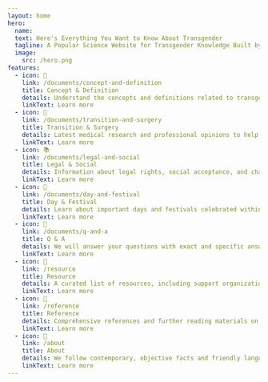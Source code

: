 ```yaml
---
layout: home
hero:
  name: 
  text: Here's Everything You Want to Know About Transgender
  tagline: A Popular Science Website for Transgender Knowledge Built by the Trans Community
  image:
    src: /hero.png
features:
  - icon: 📑
    link: /documents/concept-and-definition
    title: Concept & Definition
    details: Understand the concepts and definitions related to transgender, as well as transgender medical information.
    linkText: Learn more
  - icon: 💉
    link: /documents/transition-and-surgery
    title: Transition & Surgery
    details: Latest medical research and professional opinions to help you deeply understand the transgender community.
    linkText: Learn more
  - icon: 📚
    link: /documents/legal-and-social
    title: Legal & Social
    details: Information about legal rights, social acceptance, and challenges faced by the transgender community.
    linkText: Learn more
  - icon: 🎊
    link: /documents/day-and-festival
    title: Day & Festival
    details: Learn about important days and festivals celebrated within the transgender community.
    linkText: Learn more
  - icon: 💬
    link: /documents/q-and-a
    title: Q & A
    details: We will answer your questions with exact and specific answers to help dispel misunderstandings and prejudices of transgender.
    linkText: Learn more
  - icon: 🔗
    link: /resource
    title: Resource
    details: A curated list of resources, including support organizations, helplines, and educational materials.
    linkText: Learn more
  - icon: 📖
    link: /reference
    title: Reference
    details: Comprehensive references and further reading materials on transgender-related topics.
    linkText: Learn more
  - icon: 🌈
    link: /about
    title: About
    details: We follow contemporary, objective facts and friendly language to provide more inclusive content.
    linkText: Learn more
---
```

